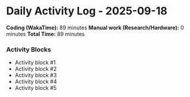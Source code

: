 # Daily Activity Log - 2025-09-18

**Coding (WakaTime):** 89 minutes
**Manual work (Research/Hardware):** 0 minutes
**Total Time:** 89 minutes

### Activity Blocks
- Activity block #1
- Activity block #2
- Activity block #3
- Activity block #4
- Activity block #5

